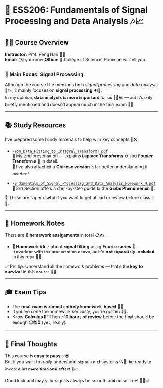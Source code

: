 # 📡 ESS206: Fundamentals of Signal Processing and Data Analysis 🎶📈

## 👨‍🏫 Course Overview

**Instructor:** Prof. Peng Han 👨‍🔬  
**Email:** ✉️ youknow
**Office:** 🏢 College of Science, Room he will tell you

### 🎯 Main Focus: Signal Processing

Although the course title mentions both *signal processing* and *data analysis* 🧠📉, it mainly focuses on **signal processing** 🔊📐.  
In my opinion, **data analysis is more important** for us 🤷‍♂️💻 — but it’s only briefly mentioned and doesn’t appear much in the final exam 😤📄.

---

## 📚 Study Resources

I’ve prepared some handy materials to help with key concepts 📖🛠️:

- [`From_Data_Fitting_to_Integral_Transforms.pdf`](https://github.com/JIhaozheng/SUSTech_ESS_Course_Materials/blob/main/ESS206%20Fundamentals%20of%20Signal%20Processing%20and%20Data%20Analysis/presentation/From_Data_Fitting_to_Integral_Transforms.pdf)  
🧾 My $2nd$ presentation — explains **Laplace Transforms** ⚙️ and **Fourier Transforms** 🎵 in detail.  
📄 I’ve also attached a **Chinese version** 🀄 for better understanding if needed!

- [`Fundamentals_of_Signal_Processing_and_Data_Analysis_Homework_4.pdf`](https://github.com/JIhaozheng/SUSTech_ESS_Course_Materials/blob/main/ESS206%20Fundamentals%20of%20Signal%20Processing%20and%20Data%20Analysis/homework/Fundamentals_of_Signal_Processing_and_Data_Analysis_Homework_4.pdf)  
  📌 $3rd$ Section offers a step-by-step guide to the **Gibbs Phenomenon** 🎢.

📎 These are super useful if you want to get ahead or review before class 💡🚀.

---

## 📝 Homework Notes

There are **8 homework assignments** in total 📋✍️.

- 🧩 **Homework #5** is about **signal fitting** using **Fourier series** 🎼.  
  It overlaps with the presentation above, so it's **not separately included** in this repo 🔄📂.

✅ Pro tip: Understand all the homework problems — that’s the **key to survival** in this course 🔑🧠.

---

## 🎓 Exam Tips

- The **final exam is almost entirely homework-based** 🔁📘.
- If you’ve done the homework seriously, you're golden 💪💯.
- Know **Calculus II**? Then **~10 hours of review** before the final should be enough 😌📚⏳ (yes, really).

---

## 💬 Final Thoughts

This course is **easy to pass** ✅😎  
But if you want to *really* understand signals and systems 🔍🧠, be ready to invest **a lot more time and effort** 💼📈.

Good luck and may your signals always be smooth and noise-free! 📡✨📊
